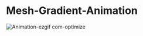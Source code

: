 # Mesh-Gradient-Animation
![Animation-ezgif com-optimize](https://github.com/user-attachments/assets/c3f75cf4-72d4-4918-927b-5dbebcb236aa)
